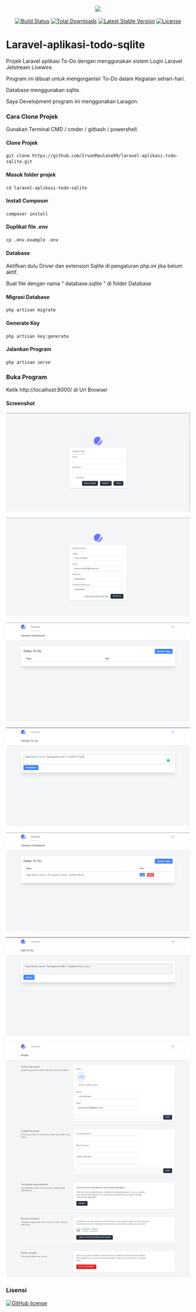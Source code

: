 <p align="center"><a href="https://laravel.com" target="_blank"><img src="https://raw.githubusercontent.com/laravel/art/master/logo-lockup/5%20SVG/2%20CMYK/1%20Full%20Color/laravel-logolockup-cmyk-red.svg" width="400"></a></p>

<p align="center">
<a href="https://travis-ci.org/laravel/framework"><img src="https://travis-ci.org/laravel/framework.svg" alt="Build Status"></a>
<a href="https://packagist.org/packages/laravel/framework"><img src="https://poser.pugx.org/laravel/framework/d/total.svg" alt="Total Downloads"></a>
<a href="https://packagist.org/packages/laravel/framework"><img src="https://poser.pugx.org/laravel/framework/v/stable.svg" alt="Latest Stable Version"></a>
<a href="https://packagist.org/packages/laravel/framework"><img src="https://poser.pugx.org/laravel/framework/license.svg" alt="License"></a>
</p>

# Laravel-aplikasi-todo-sqlite
Projek Laravel aplikasi To-Do dengan menggunakan sistem Login Laravel Jetstream Livewire.

Program ini dibuat untuk mengorganisir To-Do dalam Kegiatan sehari-hari.

Database menggunakan sqlite.

Saya Development program ini menggunakan Laragon.

### Cara Clone Projek
Gunakan Terminal CMD / cmder / gitbash / powershell.
#### Clone Projek
<pre><code>git clone https://github.com/IrvanMaulana99/laravel-aplikasi-todo-sqlite.git
</code></pre>
#### Masuk folder projek
<pre><code>cd laravel-aplikasi-todo-sqlite
</code></pre>
#### Install Composer
<pre><code>composer install
</code></pre>
#### Duplikat file .env
<pre><code>cp .env.example .env
</code></pre>
#### Database
Aktifkan dulu Driver dan extension Sqlite di pengaturan php.ini jika belum aktif.

Buat file dengan nama " database.sqlite " di folder Database
#### Migrasi Database
<pre><code>php artisan migrate
</code></pre>
#### Generate Key
<pre><code>php artisan key:generate
</code></pre>
#### Jalankan Program
<pre><code>php artisan serve
</code></pre>
### Buka Program
Ketik http://localhost:8000/ di Url Browser

#### Screenshot

![Login](https://github.com/IrvanMaulana99/laravel-aplikasi-todo-sqlite/blob/master/screenshot/1.png?raw=true)

![Daftar](https://github.com/IrvanMaulana99/laravel-aplikasi-todo-sqlite/blob/master/screenshot/2.png?raw=true)

![Dashboard](https://github.com/IrvanMaulana99/laravel-aplikasi-todo-sqlite/blob/master/screenshot/3.png?raw=true)

![Tambah Todo](https://github.com/IrvanMaulana99/laravel-aplikasi-todo-sqlite/blob/master/screenshot/4.png?raw=true)

![List Todo](https://github.com/IrvanMaulana99/laravel-aplikasi-todo-sqlite/blob/master/screenshot/5.png?raw=true)

![Edit](https://github.com/IrvanMaulana99/laravel-aplikasi-todo-sqlite/blob/master/screenshot/6.png?raw=true)

![setting](https://github.com/IrvanMaulana99/laravel-aplikasi-todo-sqlite/blob/master/screenshot/7.png?raw=true)

### Lisensi
[![GitHub license](https://img.shields.io/github/license/Naereen/StrapDown.js.svg)](https://github.com/Naereen/StrapDown.js/blob/master/LICENSE)
